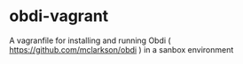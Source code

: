 # obdi-vagrant
A vagranfile for installing and running Obdi ( https://github.com/mclarkson/obdi ) in a sanbox environment
